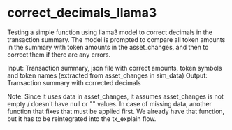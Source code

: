 # correct_decimals_llama3
Testing a simple function using llama3 model to correct decimals in the transaction summary.
The model is prompted to compare all token amounts in the summary with token amounts in the asset_changes, and then to correct them if there are any errors.

Input: Transaction summary, json file with correct amounts, token symbols and token names (extracted from asset_changes in sim_data)
Output: Transaction summary with corrected decimals

Note: Since it uses data in asset_changes, it assumes asset_changes is not empty / doesn't have null or "" values. 
In case of missing data, another function that fixes that must be applied first. 
We already have that function, but it has to be reintegrated into the tx_explain flow.
